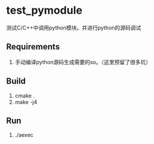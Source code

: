 # test_pymodule
测试C/C++中调用python模块。并进行python的源码调试

## Requirements
1. 手动编译python源码生成需要的so。（这里预留了很多坑）

## Build
1. cmake .
2. make -j4

## Run
1. ./aexec
